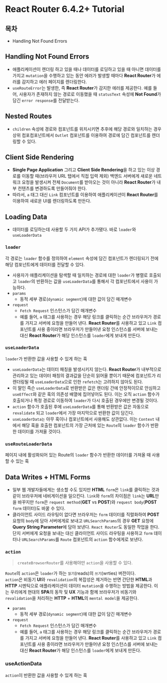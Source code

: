 # React Router 6.4.2+ Tutorial

## 목차

- Handling Not Found Errors

## Handling Not Found Errors

- 애플리케이션이 렌더링 하고 있을 때나 데이터를 로딩하고 있을 때 아니면 데이터를 가지고 `mutation`을 수행하고 있는 동안 에러가 발생할 때마다 **React Router**가 에러를 감지하고 에러 페이지를 렌더링한다.
- `useRouteError`는 발생한, 즉 **React Router**가 감지한 에러를 제공한다. 예를 들어, 사용자가 존재하지 않는 경로로 이동했을 때 `statusText` 속성에 **Not Found**가 담긴 `error response`를 전달받는다.

## Nested Routes

- `children` 속성에 경로와 컴포넌트를 위치시키면 추후에 해당 경로와 일치하는 경우 상위 컴포컴포넌트에서 `Outlet` 컴포넌트를 이용하여 경로에 담긴 컴포넌트를 렌더링할 수 있다.

## Client Side Rendering

- **Single Page Application** 그리고 **Client Side Rendering**을 하고 있는 이상 경로를 이동할 때(브라우저 URL 탭에서 직접 입력 제외) 백엔드 서버에게 새로운 네트워크 요청을 발생시켜 전체 `Document`를 받아오는 것이 아니라 **React Router**가 내부 컨텐츠를 변경하도록 만들어줘야 한다.
- 따라서, `a` 태그 대신 `Link` 컴포넌트를 이용하여 애플리케이션이 **React Router**를 이용하여 새로운 UI를 렌더링하도록 만든다.

## Loading Data

- 데이터를 로딩하는데 사용할 두 가지 API가 추가됐다. 바로 `loader`와 `useLoaderData`

### `loader`

각 경로는 `loader` 함수를 정의하여 `element` 속성에 담긴 컴포넌트가 렌더링되기 전에 해당 컴포넌트에게 데이터를 전달할 수 있다.

- 사용자가 애플리케이션을 탐색할 때 일치하는 경로에 대한 `loader`가 병렬로 호출되고 `loader`의 반환하는 값을 `useLoaderData`를 통해서 각 컴포넌트에서 사용이 가능하다.
- `params`
  - 동적 세부 경로(`dynamic segment`)에 대한 값이 담긴 매개변수
- `request`
  - `Fetch Request` 인스턴스가 담긴 매개변수
  - 예를 들어, `a` 태그를 사용하는 경우 해당 링크를 클릭하는 순간 브라우저가 경로를 가지고 서버에 요청을 만들어 낸다. **React Router**를 사용하고 있고 `Link` 컴포넌트를 사용 중이라면 브라우저가 만들어낸 요청 인스턴스를 서버에 보내는 대신 **React Router**가 해당 인스턴스를 `loader`에게 보내게 만든다.

### `useLoaderData`

`loader`가 반환한 값을 사용할 수 있게 하는 훅

- `useLoaderData`는 데이터 패칭을 발생시키지 않는다. **React Router**가 내부적으로 관리하고 있는 데이터 패칭의 결과값을 단순히 읽어올 뿐이기 때문에 컴포넌트가 리렌더링될 때 `useLoaderData`으로 인한 `refetch`는 고려하지 않아도 된다.
- 이 말인 즉슨 `useLoaderData`로 반환받은 값은 렌더링 간에 안정적이므로 안심하고 `useEffect`와 같은 훅의 의존성 배열에 집어넣어도 된다. 이는 오직 `action` 함수가 호출되거나 특정 경로로 이동하여 `loader`가 다시 호출된 경우에만 변경될 것이다.
- `action` 함수가 호출된 후에 `useLoaderData`를 통해 반환받은 값은 자동으로 `revalidate` 되고 `loader`에서 가장 마지막으로 반환한 값이 담긴다.
- `useLoaderData는` 아무 훅이나 컴포넌트에서 사용해도 상관없다. 이는 `Context` 내에서 해당 훅을 호출한 컴포넌트의 가장 근처에 있는 `Route`의 `loader` 함수가 반환한 데이터를 가져올 것이다.

### `useRouteLoaderData`

페이지 내에 활성화되어 있는 Route의 `loader` 함수가 반환한 데이터를 가져올 때 사용할 수 있는 훅

## Data Writes + HTML Forms

- 일부 웹 개발자들에게는 생소할 수도 있지만 **HTML** `form`은 `link`를 클릭하는 것과 같이 브라우저에 네비게이션을 일으킨다. `link`와 `form`의 차이점은 `link`는 **URL**만을 바꾸지만 `form`은 `request method`(**GET** vs **POST**)와 `request body`(**POST** `form` 데이터)도 바꿀 수 있다.
- 클라이언트 사이드 라우팅이 없다면 브라우저는 `form` 데이터를 직렬화하여 **POST** 요청의 `body`에 담아 서버에게로 보내고 `URLSearchParams`의 경우 **GET** 요청에 **Query String Parameter**에 담아 보낸다. `React Router`도 동일한 작업을 한다. 단지 서버에게 요청을 보내는 대신 클라이언트 사이드 라우팅을 사용하고 `form` 데이터나 `URLSearchParams`를 `Route` 컴포넌트의 `action` 함수에게로 보낸다.

### `action`

> `createBrowserRouter`를 사용해야만 `action`을 사용할 수 있다.

`Route`의 `action`은 `loader`가 하는 `읽기`(reads)의 `쓰기`(wrties) 버전이다.  
`action`은 비동기 **UI**와 `revalidation`의 복잡성은 제거하는 반면 간단한 **HTML**과 **HTTP** 시멘틱으로 애플라케이션이 데이터 `mutation`을 수행하는 방법을 제공한다. 이는 우리에게 현대의 **SPA**의 동작 및 **UX** 기능과 함께 브라우저가 비동기와 `revalidation`을 처리하는 **HTTP** + **HTML**의 `mental model`을 제공한다.

- `params`
  - 동적 세부 경로(`dynamic segment`)에 대한 값이 담긴 매개변수
- `request`
  - `Fetch Request` 인스턴스가 담긴 매개변수
  - 예를 들어, `a` 태그를 사용하는 경우 해당 링크를 클릭하는 순간 브라우저가 경로를 가지고 서버에 요청을 만들어 낸다. **React Router**를 사용하고 있고 `Link` 컴포넌트를 사용 중이라면 브라우저가 만들어낸 요청 인스턴스를 서버에 보내는 대신 **React Router**가 해당 인스턴스를 `loader`에게 보내게 만든다.

### useActionData

`action`이 반환한 값을 사용할 수 있게 하는 훅
